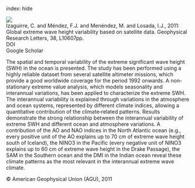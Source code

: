 index: hide

<div class="Citation">
    <div class="Citation-thumb CitationThumb-linked"  data-href="https://doi.org/10.1029/2011gl047302">
      <img src="https://static.claimspace.cloud/climate-study-static/refs/thumbs/13/Izaguirre_et_al_2011-thumb.png" />
    </div>

  <div class="Citation-body">
    <div class="Citation-text">Izaguirre, C. and Méndez, F.J. and Menéndez, M. and Losada, I.J., 2011: Global extreme wave height variability based on satellite data. <span class="Article-journal">Geophysical Research Letters, </span><span class="Article-volume">38, </span>L10607pp.</div>
    <div class="Citation-links">
      <div class="CitationLink" data-href="https://doi.org/10.1029/2011gl047302">
        <div class="CitationLink-icon CitationLink-Doi"></div>
        <div class="CitationLink-text">DOI</div>
      </div>
      <div class="CitationLink" data-href="https://scholar.google.com/scholar?q=10.1029/2011gl047302">
        <div class="CitationLink-icon CitationLink-Scholar"></div>
        <div class="CitationLink-text">Google Scholar</div>
      </div>
    </div>
  </div>
</div>

The spatial and temporal variability of the extreme significant wave height (SWH) in the ocean is presented. The study has been performed using a highly reliable dataset from several satellite altimeter missions, which provide a good worldwide coverage for the period 1992 onwards. A non‐stationary extreme value analysis, which models seasonality and interannual variations, has been applied to characterize the extreme SWH. The interannual variability is explained through variations in the atmosphere and ocean systems, represented by different climate indices, allowing a quantitative contribution of the climate‐related patterns. Results demonstrate the strong relationship between the interannual variability of extreme SWH and different ocean and atmosphere variations. A contribution of the AO and NAO indices in the North Atlantic ocean (e.g., every positive unit of the AO explains up to 70 cm of extreme wave height south of Iceland), the NINO3 in the Pacific (every negative unit of NINO3 explains up to 60 cm of extreme wave height in the Drake Passage), the SAM in the Southern ocean and the DMI in the Indian ocean reveal these climate patterns as the most relevant in the interannual extreme wave climate.

<div class="Citation-copy">
&copy; American Geophysical Union (AGU), 2011
</div>